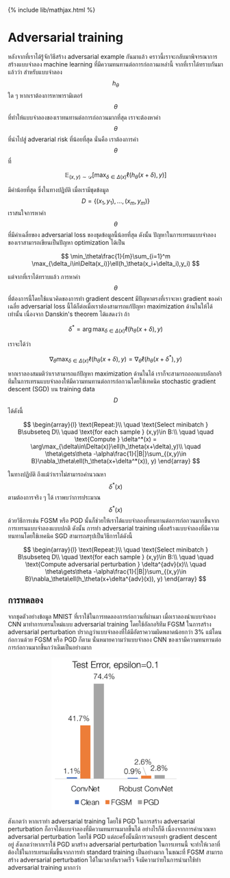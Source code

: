 {% include lib/mathjax.html %}
# Adversarial training

หลังจากที่เราได้รู้จักวิธีสร้าง adversarial example กันมาแล้ว คราวนี้เราจะกลับมาพิจารณาการสร้างแบบจำลอง machine learning 
ที่มีความทนทานต่อการก่อกวนเหล่านี้ จากที่เราได้ทราบกันมาแล้วว่า สำหรับแบบจำลอง $$h_\theta$$ ใด ๆ หากเราต้องการหาพารามิเตอร์ $$\theta$$
ที่ทำให้แบบจำลองของเราทนทานต่อการก่อกวนมากที่สุด เราจะต้องหาค่า $$\theta$$ ที่นำไปสู่ adverarial risk ที่น้อยที่สุด นั่นคือ เราต้องการค่า $$\theta$$ ที่

$$
\mathbb{E}_{(x,y)\sim\mathcal{D}}[\max_{\delta\in\Delta(x)}\ell(h_\theta(x+\delta),y)]
$$

มีค่าน้อยที่สุด ซึ่งในทางปฏิบัติ เมื่อเรามีชุดข้อมูล $$D=\{(x_1,y_1),\dots,(x_m,y_m)\}$$ เราสนใจการหาค่า $$\theta$$ ที่มีค่าเฉลี่ยของ adversarial loss ของชุดข้อมูลนี้น้อยที่สุด ดังนั้น ปัญหาในการเทรนแบบจำลองของเราสามารถเขียนเป็นปัญหา optimization ได้เป็น

$$
\min_\theta\frac{1}{m}\sum_{i=1}^m \max_{\delta_i\in\Delta(x_i)}\ell(h_\theta(x_i+\delta_i),y_i)
$$

แต่จากที่เราได้ทราบแล้ว การหาค่า $$\theta$$ ที่ต้องการนี้โดยใช้แนวคิดของการทำ gradient descent มีปัญหาตรงที่เราจะหา gradient ของค่าเฉลี่ย adversarial loss นี้ได้ก็ต่อเมื่อเราต้องสามารถแก้ปัญหา maximization ด้านในให้ได้เท่านั้น เนื่องจาก Danskin's theorem ได้แสดงว่า ถ้า

$$
\delta^*=\arg\max_{\delta\in\Delta(x)}\ell(h_\theta(x+\delta),y)
$$

เราจะได้ว่า

$$
\nabla_\theta\max_{\delta\in\Delta(x)}\ell(h_\theta(x+\delta),y) = \nabla_\theta\ell(h_\theta(x+\delta^*),y)
$$

หากเราลองสมมติว่าเราสามารถแก้ปัญหา maximization ด้านในได้ เราก็จะสามารถออกแบบอัลกอริทึมในการเทรนแบบจำลองให้มีความทนทานต่อการก่อกวนโดยใช้เทคนิค stochastic gradient descent (SGD) บน training data $$D$$ ได้ดังนี้

$$
\begin{array}{l}
\text{Repeat:}\\
\quad \text{Select minibatch } B\subseteq D\\
\quad \text{for each sample } (x,y)\in B:\\
\quad \quad \text{Compute } \delta^*(x) = \arg\max_{\delta\in\Delta(x)}\ell(h_\theta(x+\delta),y)\\
\quad \theta\gets\theta -\alpha\frac{1}{|B|}\sum_{(x,y)\in B}\nabla_\theta\ell(h_\theta(x+\delta^*(x)), y)
\end{array}
$$

ในทางปฏิบัติ ถึงแม้ว่าเราไม่สามารถคำนวณหา $$\delta^*(x)$$ ตามต้องการจริง ๆ ได้ เราพบว่าการประมาณ $$\delta^*(x)$$ ด้วยวิธีการเช่น FGSM หรือ PGD นั้นก็ช่วยให้เราได้แบบจำลองที่ทนทานต่อการก่อกวนมากขึ้นจากการเทรนแบบจำลองแบบปกติ ดังนั้น การทำ adversarial training เพื่อสร้างแบบจำลองที่มีความทนทานโดยใช้เทคนิค SGD สามารถสรุปเป็นวิธีการได้ดังนี้

$$
\begin{array}{l}
\text{Repeat:}\\
\quad \text{Select minibatch } B\subseteq D\\
\quad \text{for each sample } (x,y)\in B:\\
\quad \quad \text{Compute adversarial perturbation } \delta^{adv}(x)\\
\quad \theta\gets\theta -\alpha\frac{1}{|B|}\sum_{(x,y)\in B}\nabla_\theta\ell(h_\theta(x+\delta^{adv}(x)), y)
\end{array}
$$

## การทดลอง

จากชุดตัวอย่างข้อมูล MNIST ที่เราใช้ในการทดลองการก่อกวนที่ผ่านมา เมื่อเราลองนำแบบจำลอง CNN มาทำการเทรนใหม่แบบ adversarial training โดยใช้อัลกอริทึม FGSM ในการสร้าง adversarial perturbation ปรากฏว่าแบบจำลองที่ได้มีอัตราความผิดพลาดน้อยกว่า 3% แม้โดนก่อกวนด้วย FGSM หรือ PGD ก็ตาม นั่นหมายความว่าแบบจำลอง CNN ของเรามีความทนทานต่อการก่อกวนมากขึ้นกว่าเดิมเป็นอย่างมาก

<p align="center">
<img width="300" src="https://raw.githubusercontent.com/vacharapat/Adversarial-Machine-Learning/master/images/adv_training.png">
</p>

สังเกตว่า หากเราทำ adversarial training โดยใช้ PGD ในการสร้าง adversarial perturbation ก็อาจได้แบบจำลองที่มีความทนทานมากขึ้นได้ อย่างไรก็ดี เนื่องจากการคำนวณหา adversarial perturbation โดยใช้ PGD แต่ละครั้งนั้นมีการวนรอบทำ gradient descent อยู่ สังเกตว่าหากเราใช้ PGD มาสร้าง adversarial perturbation ในการเทรนนี้ จะทำให้เวลาที่ต้องใช้ในการเทรนเพิ่มขึ้นจากการทำ standard training เป็นอย่างมาก ในขณะที่ FGSM สามารถสร้าง adversarial perturbation ได้ในเวลาอันรวดเร็ว จึงมีความว่ายในการนำมาใช้ทำ adversarial training มากกว่า
